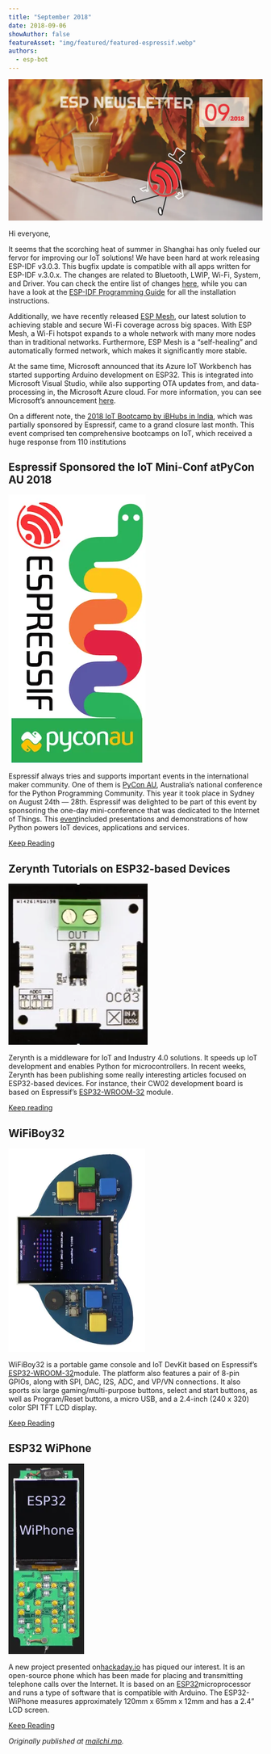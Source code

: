 ```yaml
---
title: "September 2018"
date: 2018-09-06
showAuthor: false
featureAsset: "img/featured/featured-espressif.webp"
authors:
  - esp-bot
---
```

![](img/september-1.webp)

Hi everyone,

It seems that the scorching heat of summer in Shanghai has only fueled our fervor for improving our IoT solutions! We have been hard at work releasing ESP-IDF v3.0.3. This bugfix update is compatible with all apps written for ESP-IDF v.3.0.x. The changes are related to Bluetooth, LWIP, Wi-Fi, System, and Driver. You can check the entire list of changes [here](https://github.com/espressif/esp-idf/releases/tag/v3.0.3), while you can have a look at the [ESP-IDF Programming Guide](https://docs.espressif.com/projects/esp-idf/en/v3.0.3/get-started/index.html) for all the installation instructions.

Additionally, we have recently released [ESP Mesh](https://www.espressif.com/en/products/software/esp-mesh/overview), our latest solution to achieving stable and secure Wi-Fi coverage across big spaces. With ESP Mesh, a Wi-Fi hotspot expands to a whole network with many more nodes than in traditional networks. Furthermore, ESP Mesh is a “self-healing” and automatically formed network, which makes it significantly more stable.

At the same time, Microsoft announced that its Azure IoT Workbench has started supporting Arduino development on ESP32. This is integrated into Microsoft Visual Studio, while also supporting OTA updates from, and data-processing in, the Microsoft Azure cloud. For more information, you can see Microsoft’s announcement [here](https://blogs.msdn.microsoft.com/iotdev/2018/08/13/azure-iot-workbench-now-supports-esp32-devices/).

On a different note, the [2018 IoT Bootcamp by iBHubs in India](https://ibhubs.co/iot-bootcamp/), which was partially sponsored by Espressif, came to a grand closure last month. This event comprised ten comprehensive bootcamps on IoT, which received a huge response from 110 institutions

## Espressif Sponsored the IoT Mini-Conf atPyCon AU 2018

![](img/september-2.webp)

Espressif always tries and supports important events in the international maker community. One of them is [PyCon AU](https://2018.pycon-au.org/), Australia’s national conference for the Python Programming Community. This year it took place in Sydney on August 24th — 28th. Espressif was delighted to be part of this event by sponsoring the one-day mini-conference that was dedicated to the Internet of Things. This [event](https://2018.pycon-au.org/internet-of-things-track/)included presentations and demonstrations of how Python powers IoT devices, applications and services.

[Keep Reading](https://www.espressif.com/en/news/Espressif_Sponsored_the_IoT_Mini-Conf_at_PyCon_AU_2018?position=0&list=GrHMyfgczZ0yJEyT1izbDGywoqjo0czbCczUdxyTkBQ)

## Zerynth Tutorials on ESP32-based Devices

![](img/september-3.webp)

Zerynth is a middleware for IoT and Industry 4.0 solutions. It speeds up IoT development and enables Python for microcontrollers. In recent weeks, Zerynth has been publishing some really interesting articles focused on ESP32-based devices. For instance, their CW02 development board is based on Espressif’s [ESP32-WROOM-32](https://www.espressif.com/en/products/hardware/esp-wroom-32/overview) module.

[Keep reading](https://www.espressif.com/en/news/Zerynth_Tutorials_on_ESP32-based_Devices?position=1&list=GrHMyfgczZ0yJEyT1izbDGywoqjo0czbCczUdxyTkBQ)

## WiFiBoy32

![](img/september-4.webp)

WiFiBoy32 is a portable game console and IoT DevKit based on Espressif’s [ESP32-WROOM-32](https://www.espressif.com/en/products/hardware/esp-wroom-32/overview)module. The platform also features a pair of 8-pin GPIOs, along with SPI, DAC, I2S, ADC, and VP/VN connections. It also sports six large gaming/multi-purpose buttons, select and start buttons, as well as Program/Reset buttons, a micro USB, and a 2.4-inch (240 x 320) color SPI TFT LCD display.

[Keep Reading](https://www.espressif.com/en/news/WiFiBoy32?position=2&list=GrHMyfgczZ0yJEyT1izbDGywoqjo0czbCczUdxyTkBQ)

## ESP32 WiPhone

![](img/september-5.webp)

A new project presented on[hackaday.io](https://hackaday.io/project/159811-esp32-wiphone) has piqued our interest. It is an open-source phone which has been made for placing and transmitting telephone calls over the Internet. It is based on an [ESP32](https://www.espressif.com/en/products/hardware/esp32/overview)microprocessor and runs a type of software that is compatible with Arduino. The ESP32-WiPhone measures approximately 120mm x 65mm x 12mm and has a 2.4” LCD screen.

[Keep Reading](https://www.espressif.com/en/news/ESP32_WiPhone?position=3&list=f8z6dkxh1kZr1F4w-07nc8qT9dNYK3wQrBtIMIjmaLw)

*Originally published at *[*mailchi.mp*](https://mailchi.mp/64b1d1426a49/espressif-esp-news-september-2018?e=f9593a0e62)*.*
